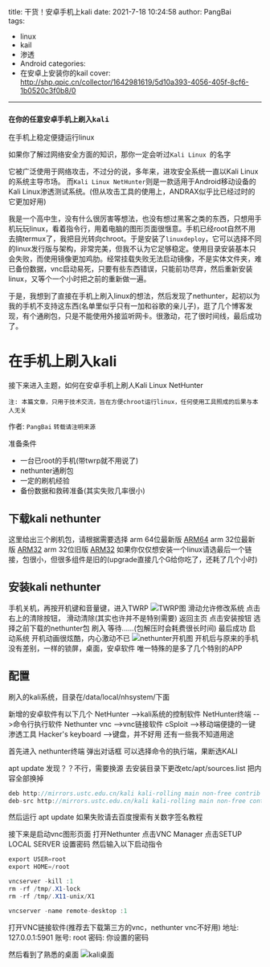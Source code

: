 title: 干货！安卓手机上kali
date: 2021-7-18 10:24:58
author: PangBai                                        
tags:
- linux
- kail
- 渗透
- Android
categories:
- 在安卓上安装你的kail
cover: http://shp.qpic.cn/collector/1642981619/5d10a393-4056-405f-8cf6-1b0520c3f0b8/0
---
### `在你的任意安卓手机上刷入kali`
在手机上稳定便捷运行linux
<!--more-->
如果你了解过网络安全方面的知识，那你一定会听过```Kali Linux ```的名字

它被广泛使用于网络攻击，不过分的说，多年来，进攻安全系统一直以Kali Linux的系统主导市场。
而`Kali Linux NetHunter`则是一款适用于Android移动设备的Kali Linux渗透测试系统。(但从攻击工具的使用上，ANDRAX似乎比已经过时的它更加好用)

我是一个高中生，没有什么很厉害等想法，也没有想过黑客之类的东西，只想用手机玩玩linux，看着指令行，用着电脑的图形页面很惬意。手机已经root自然不用去搞termux了，我把目光转向chroot。于是安装了`linuxdeploy`，它可以选择不同的linux发行版与架构，非常完美，但我不认为它足够稳定。使用目录安装基本只会失败，而使用镜像更加鸡肋。经常挂载失败无法启动镜像，不是实体文件夹，难已备份数据，vnc启动易死，只要有些东西错误，只能前功尽弃，然后重新安装linux，又等个一个小时把之前的重新做一遍。

于是，我想到了直接在手机上刷入linux的想法，然后发现了nethunter，起初以为我的手机不支持这东西(名单里似乎只有一加和谷歌的亲儿子)，逛了几个博客发现，有个通刷包，只是不能使用外接监听网卡。很激动，花了很时间线，最后成功了。

# 在手机上刷入kali

接下来进入主题，如何在安卓手机上刷人Kali Linux NetHunter

```注: 本篇文章，只用于技术交流，旨在方便chroot运行linux，任何使用工具照成的后果与本人无关```

作者: ```PangBai```
``转载请注明来源``

准备条件
 - 一台已root的手机(带twrp就不用说了)
 - nethunter通刷包
 - 一定的刷机经验
 - 备份数据和救砖准备(其实失败几率很小)

## 下载kali nethunter
这里给出三个刷机包，请根据需要选择
arm 64位最新版
[ARM64](https://images.kali.org/nethunter/nethunter-2021.2-generic-arm64-kalifs-full.zip)
arm 32位最新版
[ARM32](https://images.kali.org/nethunter/nethunter-2021.2-generic-armhf-kalifs-full.zip)
arm 32位旧版
[ARM32](https://build.nethunter.com/installer/generic/update-nethunter-generic-armhf-20171007_215146.zip)
如果你仅仅想安装一个linux请选最后一个链接，包很小，但很多组件是旧的(upgrade直接几个G给你吃了，还耗了几个小时)

## 安装kali nethunter
手机关机，再按开机键和音量键，进入TWRP
![TWRP图](http://shp.qpic.cn/collector/1642981619/678ec442-bfd7-4ef7-bd6c-13beb8f638c7/0)
滑动允许修改系统
点击右上的清除按钮，
滑动清除(其实也许并不是特别需要)
返回主页
点击安装按钮
选择之前下载的nethunter包
刷入
等待......(包解压时会耗费很长时间)
最后成功
启动系统
开机动画很炫酷，内心激动不已
![nethunter开机图](http://shp.qpic.cn/collector/1642981619/11490d8f-43e1-4150-aa9a-a79e20095a39/0)
开机后与原来的手机没有差别，一样的锁屏，桌面，安卓软件
唯一特殊的是多了几个特别的APP
## 配置
刷入的kali系统，目录在/data/local/nhsystem/下面

新增的安卓软件有以下几个
NetHunter      -->kali系统的控制软件
NetHunter终端  -->命令行执行软件
Nethunter vnc  -->vnc链接软件
cSploit        -->移动端便捷的一键渗透工具
Hacker's keyboard -->键盘，并不好用
还有一些我不知道用途

首先进入 nethunter终端 弹出对话框
可以选择命令的执行端，果断选KALI

apt update 发现？？不行，需要换源
去安装目录下更改etc/apt/sources.list
把内容全部换掉
```java sources.list
deb http://mirrors.ustc.edu.cn/kali kali-rolling main non-free contrib
deb-src http://mirrors.ustc.edu.cn/kali kali-rolling main non-free contrib
```
然后运行
apt update
如果失败请去百度搜索有关数字签名教程

接下来是启动vnc图形页面
打开Nethunter
点击VNC Manager
点击SETUP LOCAL SERVER
设置密码
然后输入以下启动指令
```java VNC 
export USER=root
export HOME=/root

vncserver -kill :1
rm -rf /tmp/.X1-lock
rm -rf /tmp/.X11-unix/X1

vncserver -name remote-desktop :1
```

打开VNC链接软件(推荐去下载第三方的vnc，nethunter vnc不好用)
地址: 127.0.0.1:5901
账号: root
密码: 你设置的密码

然后看到了熟悉的桌面
![kali桌面](https://shp.qpic.cn/collector/1642981619/32a2cfd6-51e7-4fd4-ab14-e6df705e084a/0)


